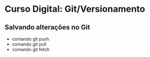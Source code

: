 # Curso Digital: Git/Versionamento

## Salvando alterações no Git
* comando git push
* comando git pull
* comando git fetch

